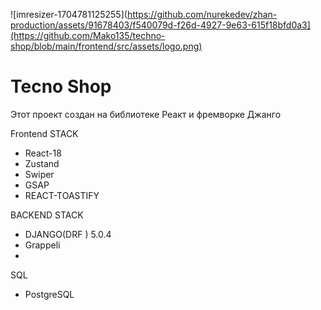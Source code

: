 ![imresizer-1704781125255](https://github.com/nurekedev/zhan-production/assets/91678403/f540079d-f26d-4927-9e63-615f18bfd0a3](https://github.com/Mako135/techno-shop/blob/main/frontend/src/assets/logo.png)

# Tecno Shop

Этот проект создан на библиотеке Реакт и фремворке Джанго

Frontend STACK
- React-18
- Zustand
- Swiper
- GSAP
- REACT-TOASTIFY

BACKEND STACK
- DJANGO(DRF ) 5.0.4
- Grappeli
- 

SQL
- PostgreSQL
